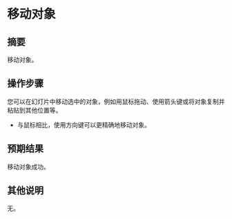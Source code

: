 # 移动对象

## 摘要

移动对象。

## 操作步骤

您可以在幻灯片中移动选中的对象，例如用鼠标拖动、使用箭头键或将对象复制并粘贴到其他位置等。

- 与鼠标相比，使用方向键可以更精确地移动对象。

## 预期结果

移动对象成功。

## 其他说明

无。

